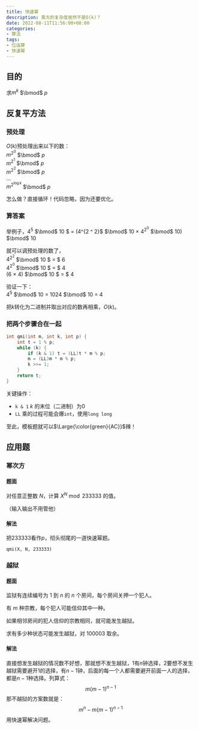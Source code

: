 ```yaml
---
title: 快速幂
description: 乘方的复杂度居然不是O(k)？
date: 2022-08-11T11:56:00+08:00
categories:
- 算法
tags:
- 位运算
- 快速幂
---
```


## 目的

求$m ^ k$ $\bmod$ $p$
## 反复平方法

### 预处理

$O(k)$预处理出来以下的数：\
$m ^ {2 ^ 0}$ $\bmod$ $p$\
$m ^ {2 ^ 1}$ $\bmod$ $p$\
$m ^ {2 ^ 2}$ $\bmod$ $p$\
...\
$m ^ {2 ^{\log{k}}}$ $\bmod$ $p$

怎么做？直接循环！代码忽略，因为还要优化。

### 算答案

举例子，$4 ^{5}$ $\bmod$ $10$
$ = (4^{2 ^ 2}$ $\bmod$ $10$ $\times$ $4 ^{2 ^ 0}$ $\bmod$ $10)$ $\bmod$ $10$

就可以调预处理的数了，\
$4^{2 ^ 2}$ $\bmod$ $10$ $ = $ $6$\
$4^{2 ^ 0}$ $\bmod$ $10$ $ = $ $4$\
$(6$ $\times$ $4)$ $\bmod$ $10$ $ = $ $4$

验证一下：\
$4^5$ $\bmod$ $10$ $=$ $1024$ $\bmod$ $10$ $=$ $4$

把$k$转化为二进制并取出对应的数再相乘，$O(k)$。

### 把两个步骤合在一起

```c++
int qmi(int m, int k, int p) {
    int t = 1 % p;
    while (k) {
        if (k & 1) t = (LL)t * m % p;
        m = (LL)m * m % p;
        k >>= 1;
    }
    return t;
}
```
关键操作：
- `k & 1` $k$ 的末位（二进制）为$0$
- `LL` 乘的过程可能会爆`int`，使用`long long`

至此，模板题就可以$\Large{\color{green}{AC}}$辣！

## 应用题

### 幂次方

#### 题面

对任意正整数 $N$，计算 $X^N \bmod 233333$ 的值。

（输入输出不用管他）

#### 解法

把$233333$看作$p$，彻头彻尾的一道快速幂题。

`qmi(X, N, 233333)`

### 越狱

#### 题面

监狱有连续编号为 $1$ 到 $n$ 的 $n$ 个房间，每个房间关押一个犯人。

有 $m$ 种宗教，每个犯人可能信仰其中一种。

如果相邻房间的犯人信仰的宗教相同，就可能发生越狱。

求有多少种状态可能发生越狱，对 $100003$ 取余。

#### 解法

直接想发生越狱的情况数不好想，那就想不发生越狱，$1$有$n$钟选择，$2$要想不发生越狱需要避开$1$的选择，有$n - 1$钟，后面的每一个人都需要避开前面一人的选择，都是$n - 1$种选择。列算式：
$$m (m - 1)^{n-1}$$
那不越狱的方案数就是：
$$m^n - m(m - 1)^{n - 1}$$
用快速幂解决问题。

